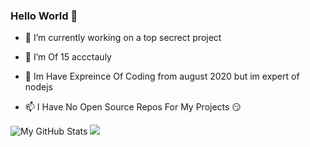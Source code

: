 ### Hello World 👋


- 🔭 I’m currently working on a top secrect project
- 🌱 I’m Of 15 accctauly 
- 💬 Im Have Expreince Of Coding from august 2020 but im expert of nodejs

- 📫 I Have No Open Source Repos For My Projects 😏

![My GitHub Stats](https://github-readme-stats.vercel.app/api?username=sp-sketch&show_icons=true&theme=radical)
<img src="https://github-readme-stats.vercel.app/api/top-langs/?username=FC5570&layout=compact&theme=radical">
